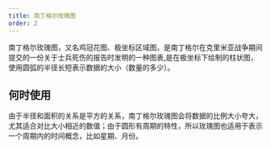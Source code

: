 ```yaml
---
title: 南丁格尔玫瑰图
order: 2
---
```


南丁格尔玫瑰图，又名鸡冠花图、极坐标区域图，是南丁格尔在克里米亚战争期间提交的一份关于士兵死伤的报告时发明的一种图表,是在极坐标下绘制的柱状图，使用圆弧的半径长短表示数据的大小（数量的多少）。

## 何时使用

由于半径和面积的关系是平方的关系，南丁格尔玫瑰图会将数据的比例大小夸大，尤其适合对比大小相近的数值；由于圆形有周期的特性，所以玫瑰图也适用于表示一个周期内的时间概念，比如星期、月份。
